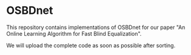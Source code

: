 # OSBDnet
This repository contains implementations of OSBDnet for our paper "An Online Learning Algorithm for Fast Blind Equalization".

We will upload the complete code as soon as possible after sorting.
